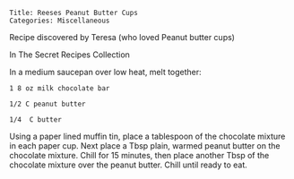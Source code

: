 ~~~ recipe-info
Title: Reeses Peanut Butter Cups
Categories: Miscellaneous
~~~

Recipe discovered by Teresa (who loved Peanut butter cups)

In The Secret Recipes Collection

In a medium saucepan over low heat, melt together:

~~~ recipe-ingredients
1 8 oz milk chocolate bar

1/2 C peanut butter

1/4  C butter
~~~

Using a  paper lined muffin tin, place a tablespoon of the chocolate mixture in each paper cup.
Next place a Tbsp plain, warmed peanut butter on the chocolate mixture.  Chill for 15 minutes, then
place another Tbsp of the chocolate mixture over the peanut butter.  Chill until ready to eat.
